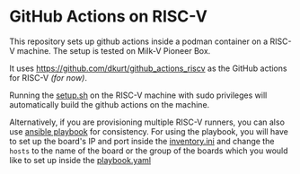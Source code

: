 # GitHub Actions on RISC-V

This repository sets up github actions inside a podman container on a RISC-V machine. The setup is tested on Milk-V Pioneer Box.

It uses https://github.com/dkurt/github_actions_riscv as the GitHub actions for RISC-V *(for now)*.

Running the [setup.sh](/setup.sh) on the RISC-V machine with sudo privileges will automatically build the github actions on the machine.

Alternatively, if you are provisioning multiple RISC-V runners, you can also use [ansible playbook](/ansible/playbook.yaml) for consistency. For using the playbook, you will have to set up the board's IP and port inside the [inventory.ini](/ansible/inventory.ini) and change the `hosts` to the name of the board or the group of the boards which you would like to set up inside the [playbook.yaml](/ansible/playbook.yaml)